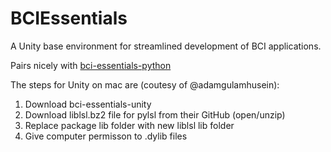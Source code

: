 # BCIEssentials
A Unity base environment for streamlined development of BCI applications.

Pairs nicely with [bci-essentials-python](https://github.com/kirtonBCIlab/bci-essentials-python)


The steps for Unity on mac are (coutesy of @adamgulamhusein):
1. Download bci-essentials-unity
2. Download liblsl.bz2 file for pylsl from their GitHub (open/unzip)
3. Replace package lib folder with new liblsl lib folder
4. Give computer permisson to .dylib files
